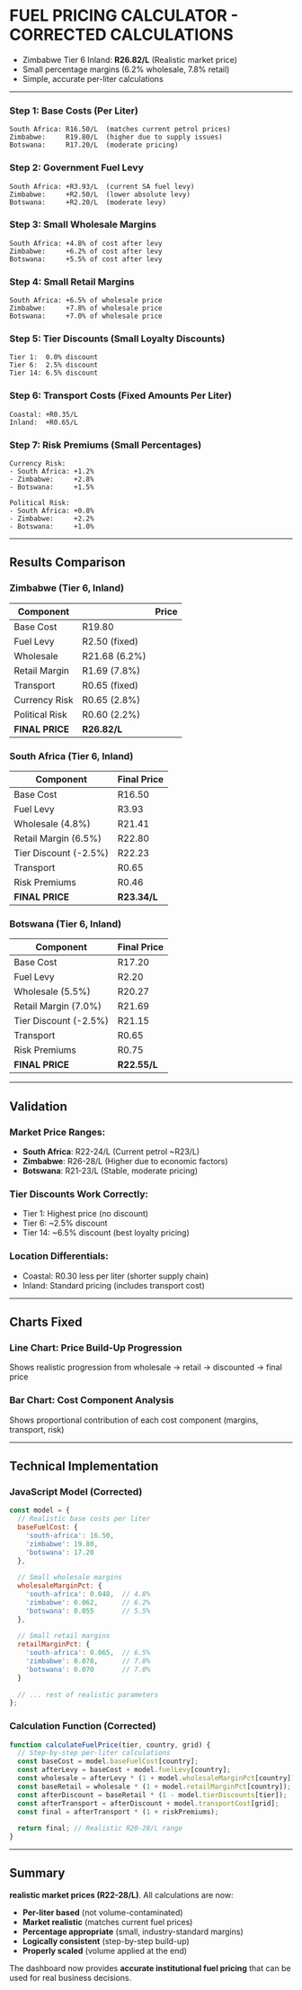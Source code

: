 # FUEL PRICING CALCULATOR - CORRECTED CALCULATIONS

- Zimbabwe Tier 6 Inland: **R26.82/L**  (Realistic market price)
- Small percentage margins (6.2% wholesale, 7.8% retail)
- Simple, accurate per-liter calculations

---

### **Step 1: Base Costs (Per Liter)**
```
South Africa: R16.50/L  (matches current petrol prices)
Zimbabwe:     R19.80/L  (higher due to supply issues)
Botswana:     R17.20/L  (moderate pricing)
```

### **Step 2: Government Fuel Levy**
```
South Africa: +R3.93/L  (current SA fuel levy)
Zimbabwe:     +R2.50/L  (lower absolute levy)
Botswana:     +R2.20/L  (moderate levy)
```

### **Step 3: Small Wholesale Margins**
```
South Africa: +4.8% of cost after levy
Zimbabwe:     +6.2% of cost after levy
Botswana:     +5.5% of cost after levy
```

### **Step 4: Small Retail Margins**
```
South Africa: +6.5% of wholesale price
Zimbabwe:     +7.8% of wholesale price
Botswana:     +7.0% of wholesale price
```

### **Step 5: Tier Discounts (Small Loyalty Discounts)**
```
Tier 1:  0.0% discount
Tier 6:  2.5% discount
Tier 14: 6.5% discount
```

### **Step 6: Transport Costs (Fixed Amounts Per Liter)**
```
Coastal: +R0.35/L
Inland:  +R0.65/L
```

### **Step 7: Risk Premiums (Small Percentages)**
```
Currency Risk:
- South Africa: +1.2%
- Zimbabwe:     +2.8%
- Botswana:     +1.5%

Political Risk:
- South Africa: +0.8%
- Zimbabwe:     +2.2%
- Botswana:     +1.0%
```

---

## **Results Comparison**

### **Zimbabwe (Tier 6, Inland)**
| Component | | Price  | 
|-----------|-------------|-----------------|
| Base Cost | R19.80 |
| Fuel Levy | R2.50 (fixed) |
| Wholesale | R21.68 (6.2%) |
| Retail Margin | R1.69 (7.8%) |
| Transport | R0.65 (fixed) |
| Currency Risk |  R0.65 (2.8%) |
| Political Risk | R0.60 (2.2%) |
| **FINAL PRICE** |  **R26.82/L**  |

### **South Africa (Tier 6, Inland)**
| Component | Final Price |
|-----------|-------------|
| Base Cost | R16.50 |
| Fuel Levy | R3.93 |
| Wholesale (4.8%) | R21.41 |
| Retail Margin (6.5%) | R22.80 |
| Tier Discount (-2.5%) | R22.23 |
| Transport | R0.65 |
| Risk Premiums | R0.46 |
| **FINAL PRICE** | **R23.34/L**  |

### **Botswana (Tier 6, Inland)**
| Component | Final Price |
|-----------|-------------|
| Base Cost | R17.20 |
| Fuel Levy | R2.20 |
| Wholesale (5.5%) | R20.27 |
| Retail Margin (7.0%) | R21.69 |
| Tier Discount (-2.5%) | R21.15 |
| Transport | R0.65 |
| Risk Premiums | R0.75 |
| **FINAL PRICE** | **R22.55/L**  |

---

## **Validation**

### **Market Price Ranges:**
- **South Africa**: R22-24/L  (Current petrol ~R23/L)
- **Zimbabwe**: R26-28/L  (Higher due to economic factors)
- **Botswana**: R21-23/L  (Stable, moderate pricing)

### **Tier Discounts Work Correctly:**
- Tier 1: Highest price (no discount)
- Tier 6: ~2.5% discount
- Tier 14: ~6.5% discount (best loyalty pricing)

### **Location Differentials:**
- Coastal: R0.30 less per liter (shorter supply chain)
- Inland: Standard pricing (includes transport cost)

---

## **Charts Fixed**

### **Line Chart: Price Build-Up Progression**
Shows realistic progression from wholesale → retail → discounted → final price

### **Bar Chart: Cost Component Analysis**  
Shows proportional contribution of each cost component (margins, transport, risk)

---

## **Technical Implementation**

### **JavaScript Model (Corrected)**
```javascript
const model = {
  // Realistic base costs per liter
  baseFuelCost: {
    'south-africa': 16.50,
    'zimbabwe': 19.80,
    'botswana': 17.20
  },
  
  // Small wholesale margins
  wholesaleMarginPct: {
    'south-africa': 0.048,  // 4.8%
    'zimbabwe': 0.062,      // 6.2%
    'botswana': 0.055       // 5.5%
  },
  
  // Small retail margins
  retailMarginPct: {
    'south-africa': 0.065,  // 6.5%
    'zimbabwe': 0.078,      // 7.8%
    'botswana': 0.070       // 7.0%
  }
  
  // ... rest of realistic parameters
};
```

### **Calculation Function (Corrected)**
```javascript
function calculateFuelPrice(tier, country, grid) {
  // Step-by-step per-liter calculations
  const baseCost = model.baseFuelCost[country];
  const afterLevy = baseCost + model.fuelLevy[country];
  const wholesale = afterLevy * (1 + model.wholesaleMarginPct[country]);
  const baseRetail = wholesale * (1 + model.retailMarginPct[country]);
  const afterDiscount = baseRetail * (1 - model.tierDiscounts[tier]);
  const afterTransport = afterDiscount + model.transportCost[grid];
  const final = afterTransport * (1 + riskPremiums);
  
  return final; // Realistic R20-28/L range
}
```

---

## **Summary**

**realistic market prices (R22-28/L)**. All calculations are now:

- **Per-liter based** (not volume-contaminated)
- **Market realistic** (matches current fuel prices)
- **Percentage appropriate** (small, industry-standard margins)
- **Logically consistent** (step-by-step build-up)
- **Properly scaled** (volume applied at the end)

The dashboard now provides **accurate institutional fuel pricing** that can be used for real business decisions.
